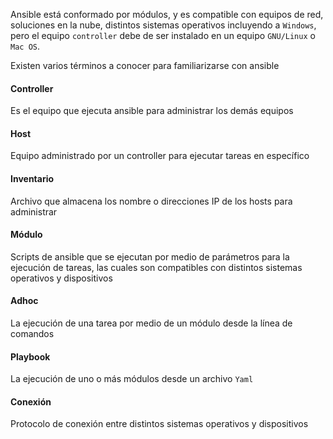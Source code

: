 Ansible está conformado por módulos, y es compatible con equipos de red, soluciones en la nube, distintos sistemas operativos incluyendo a `Windows`, pero el equipo `controller` debe de ser instalado en un equipo `GNU/Linux` o `Mac OS`.

Existen varios términos a conocer para familiarizarse con ansible

#### Controller
Es el equipo que ejecuta ansible para administrar los demás equipos

#### Host
Equipo administrado por un controller para ejecutar tareas en específico

#### Inventario
Archivo que almacena los nombre o direcciones IP de los hosts para administrar

#### Módulo
Scripts de ansible que se ejecutan por medio de parámetros para la ejecución de tareas, las cuales son compatibles con distintos sistemas operativos y dispositivos

#### Adhoc
La ejecución de una tarea por medio de un módulo desde la línea de comandos

#### Playbook
La ejecución de uno o más módulos desde un archivo `Yaml`

#### Conexión
Protocolo de conexión entre distintos sistemas operativos y dispositivos
